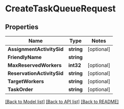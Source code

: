 # CreateTaskQueueRequest

## Properties
Name | Type | Notes
------------ | ------------- | -------------
**AssignmentActivitySid** | **string** | [optional] 
**FriendlyName** | **string** | 
**MaxReservedWorkers** | **int32** | [optional] 
**ReservationActivitySid** | **string** | [optional] 
**TargetWorkers** | **string** | [optional] 
**TaskOrder** | **string** | [optional] 

[[Back to Model list]](../README.md#documentation-for-models) [[Back to API list]](../README.md#documentation-for-api-endpoints) [[Back to README]](../README.md)


